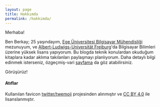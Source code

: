 ```yaml
---
layout: page
title: Hakkımda
permalink: /hakkimda/
---
```

Merhaba!

Ben Berkay; 25 yaşındayım, [Ege Üniversitesi Bilgisayar Mühendisliği][bilmuh] mezunuyum, ve [Albert-Ludwigs-Universität Freiburg][uni-freiburg]'da Bilgisayar Bilimleri üzerine yüksek lisans yapıyorum. Bu blogda teknik konulardan okuduğum kitaplara kadar aklıma takılanları paylaşmayı planlıyorum. Daha detaylı bilgi edinmek isterseniz, özgeçmiş-vari [sayfama][cagirme] da göz atabilirsiniz.

Görüşürüz!

#### Atıflar
Kullanılan favicon [twitter/twemoji][twemoji] projesinden alınmıştır ve [CC BY 4.0][ccby40] ile lisanslanmıştır.

[bilmuh]: https://bilmuh.ege.edu.tr
[uni-freiburg]: https://www.uni-freiburg.de
[cagirme]: https://cagir.me
[twemoji]: https://github.com/twitter/twemoji
[ccby40]: https://creativecommons.org/licenses/by/4.0/deed.tr
